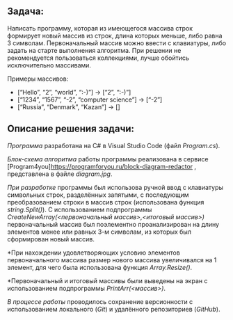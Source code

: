 ## Задача:
Написать программу, которая из имеющегося массива строк  формирует новый массив из строк, длина которых меньше, либо равна 3 символам. 
Первоначальный массив можно ввести с клавиатуры, либо задать на старте выполнения алгоритма. 
При решении не рекомендуется пользоваться коллекциями, лучше обойтись исключительно массивами.

Примеры массивов:
* [“Hello”, “2”, “world”, “:-)”] → [“2”, “:-)”]
* [“1234”, “1567”, “-2”, “computer science”] → [“-2”]
* [“Russia”, “Denmark”, “Kazan”] → []

## Описание решения задачи:
*Программа* разработана на C# в Visual Studio Code (файл _Program.cs_). 


*Блок-схема алгоритма* работы программы реализована в сервисе [Program4you]https://programforyou.ru/block-diagram-redactor , представлена в файле _diagram.jpg_. 

*При разработке* программы был использова ручной ввод с клавиатуры символьных строк, разделённых запятыми, с последующим преобразованием строки в массив строк (использована функция _string.Split()_). С использованием подпрограммы _CreateNewArray(<первоначальный массив>,<итоговый массив>)_ первоначальный массив был поэлементно проанализирован на длину элементов менее или равных 3-м символам, из которых был сформирован новый массив. 

*При нахождении удовлетворяющих условию элементов первоначального массива размер нового массива увеличивался на 1 элемент, для чего была использована функция _Array.Resize()_. 

*Первоначальный и итоговый массивы были выведены на экран с использованием подпрограммы _PrintArr(<массив>)_.

*В процессе работы* проводилось сохранение версионности с использованием локального (_Git_) и удалённого репозиториев (_GitHub_).

